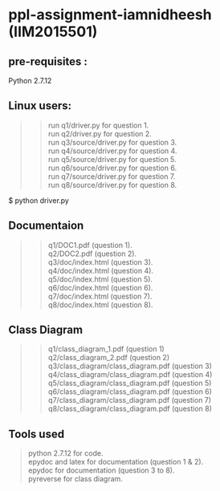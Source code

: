 # ppl-assignment-iamnidheesh (IIM2015501)

## pre-requisites :
Python 2.7.12 </br>

## Linux users:
>> run q1/driver.py for question 1.</br>
>> run q2/driver.py for question 2.</br>
>> run q3/source/driver.py for question 3.</br>
>> run q4/source/driver.py for question 4.</br>
>> run q5/source/driver.py for question 5.</br>
>> run q6/source/driver.py for question 6.</br>
>> run q7/source/driver.py for question 7.</br>
>> run q8/source/driver.py for question 8.</br>

$ python driver.py

## Documentaion
>>q1/DOC1.pdf (question 1).</br>
>>q2/DOC2.pdf (question 2).</br>
>>q3/doc/index.html (question 3).</br>
>>q4/doc/index.html (question 4).</br>
>>q5/doc/index.html (question 5).</br>
>>q6/doc/index.html (question 6).</br>
>>q7/doc/index.html (question 7).</br>
>>q8/doc/index.html (question 8).</br>

## Class Diagram
>>q1/class_diagram_1.pdf (question 1) </br>
>>q2/class_diagram_2.pdf (question 2) </br>
>>q3/class_diagram/class_diagram.pdf (question 3) </br>
>>q4/class_diagram/class_diagram.pdf (question 4) </br>
>>q5/class_diagram/class_diagram.pdf (question 5) </br>
>>q6/class_diagram/class_diagram.pdf (question 6) </br>
>>q7/class_diagram/class_diagram.pdf (question 7) </br>
>>q8/class_diagram/class_diagram.pdf (question 8) </br>

## Tools used
>python 2.7.12 for code.</br>
>epydoc and latex for documentation (question 1 & 2). </br>
>epydoc for documentation (question 3 to 8). </br>
>pyreverse for class diagram.
